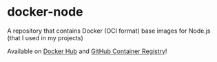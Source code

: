 # docker-node
A repository that contains Docker (OCI format) base images for Node.js (that I used in my projects)

Available on [Docker Hub](https://hub.docker.com/Hazmi35/node) and [GitHub Container Registry](https://github.com/Hazmi35/docker-node/pkgs/container/node)!
